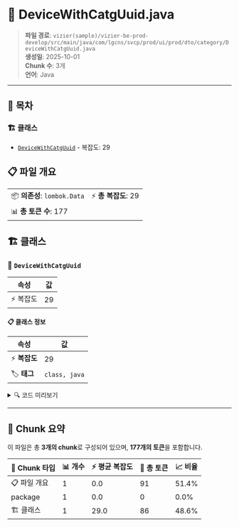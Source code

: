 # 📄 DeviceWithCatgUuid.java

> **파일 경로**: `vizier(sample)/vizier-be-prod-develop/src/main/java/com/lgcns/svcp/prod/ui/prod/dto/category/DeviceWithCatgUuid.java`  
> **생성일**: 2025-10-01  
> **Chunk 수**: 3개  
> **언어**: Java
---

## 📑 목차

### 🏗️ 클래스
- [`DeviceWithCatgUuid`](#class-devicewithcatguuid) - 복잡도: 29

## 📋 파일 개요

| | |
|--|--|
| 📦 **의존성**: `lombok.Data` | ⚡ **총 복잡도**: 29 |
| 📊 **총 토큰 수**: 177 |  |



## 🏗️ 클래스

### <a id="class-devicewithcatguuid"></a>🎯 `DeviceWithCatgUuid`

| 속성 | 값 |
|------|----|
| ⚡ 복잡도 | 29 |



#### 📋 클래스 정보

| 속성 | 값 |
|------|----|
| ⚡ **복잡도** | 29 || 📍 **라인 범위** | 6-6 |
| 🏷️ **태그** | `class, java` |

<details>
<summary>🔍 코드 미리보기</summary>

```java
public class DeviceWithCatgUuid {
	private String catgUuid;
	private String prodUuid;
	private String eqipTrmCd;
	private String eqipTrmNm;
	private String eqipTrmKdCd;
	private String eqipTrmAllNm;
	private String manfCd;
	private String dvicNo;
	private String eqipTrmKndCd;
	private String dvicIsuYymm;
	private String fltExcgPsblYn;
	private String rentPsblYn;
	private String dvicEnprDivsCd;
	private String eqipTrmDivsCd;
	private String bizDtbnLkgeYn;
	private String bodyAcsoDivsCd;
	private String eqipTrmNatvCd;
	private String lnwlClssCd;
	private String wrlsTrmKdCd;
	private String fscpTrmYn;
	private String trmCoutScdlDtm;
	private String eqipTrmValdStrtDtm;
	private String eqipTrmValdEndDtm;
	private String rgstUsr;
	private String rgstDtm;
	private String updUsr;
	private String u...
```

**Chunk 정보**
- 🆔 **ID**: `4ac2427b6d99`
- 📍 **라인**: 6-6
- 📊 **토큰**: 86
- 🏷️ **태그**: `class, java`

</details>

---





## 🧩 Chunk 요약

이 파일은 총 **3개의 chunk**로 구성되어 있으며, **177개의 토큰**을 포함합니다.

| 🧩 Chunk 타입 | 📊 개수 | ⚡ 평균 복잡도 | 📝 총 토큰 | 📈 비율 |
|---------------|--------|-------------|----------|--------|
| 📋 파일 개요 | 1 | 0.0 | 91 | 51.4% |
| package | 1 | 0.0 | 0 | 0.0% |
| 🏗️ 클래스 | 1 | 29.0 | 86 | 48.6% |

